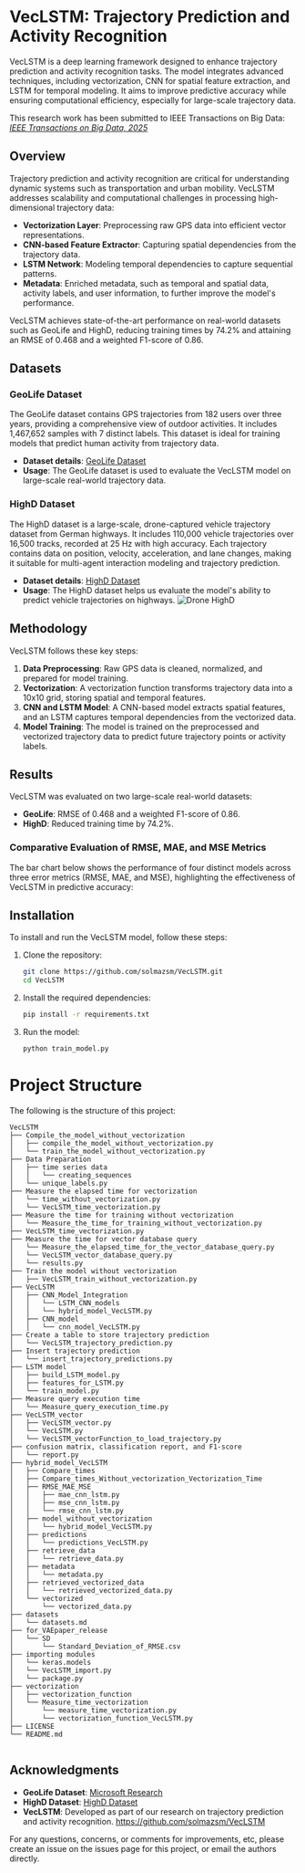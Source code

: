 # VecLSTM: Trajectory Prediction and Activity Recognition

VecLSTM is a deep learning framework designed to enhance trajectory prediction and activity recognition tasks. The model integrates advanced techniques, including vectorization, CNN for spatial feature extraction, and LSTM for temporal modeling. It aims to improve predictive accuracy while ensuring computational efficiency, especially for large-scale trajectory data.

This research work has been submitted to IEEE Transactions on Big Data: <a href="https://www.computer.org/digital-library/journals/bd/cfp-ieee-transactions-on-big-data" target="_blank"><em>IEEE Transactions on Big Data, 2025</em></a>

## Overview

Trajectory prediction and activity recognition are critical for understanding dynamic systems such as transportation and urban mobility. VecLSTM addresses scalability and computational challenges in processing high-dimensional trajectory data:

- **Vectorization Layer**: Preprocessing raw GPS data into efficient vector representations.
- **CNN-based Feature Extractor**: Capturing spatial dependencies from the trajectory data.
- **LSTM Network**: Modeling temporal dependencies to capture sequential patterns.
- **Metadata**: Enriched metadata, such as temporal and spatial data, activity labels, and user information, to further improve the model's performance.

VecLSTM achieves state-of-the-art performance on real-world datasets such as GeoLife and HighD, reducing training times by 74.2% and attaining an RMSE of 0.468 and a weighted F1-score of 0.86.

## Datasets

### GeoLife Dataset
The GeoLife dataset contains GPS trajectories from 182 users over three years, providing a comprehensive view of outdoor activities. It includes 1,467,652 samples with 7 distinct labels. This dataset is ideal for training models that predict human activity from trajectory data.

- **Dataset details**: [GeoLife Dataset](https://www.microsoft.com/en-us/research/project/geolife/)
- **Usage**: The GeoLife dataset is used to evaluate the VecLSTM model on large-scale real-world trajectory data.

### HighD Dataset
The HighD dataset is a large-scale, drone-captured vehicle trajectory dataset from German highways. It includes 110,000 vehicle trajectories over 16,500 tracks, recorded at 25 Hz with high accuracy. Each trajectory contains data on position, velocity, acceleration, and lane changes, making it suitable for multi-agent interaction modeling and trajectory prediction.

- **Dataset details**: [HighD Dataset](https://www.highd-dataset.com/)
- **Usage**: The HighD dataset helps us evaluate the model's ability to predict vehicle trajectories on highways.
![Drone HighD](https://levelxdata.com/wp-content/uploads/2023/09/droneHighD-450x300.png) 
## Methodology

VecLSTM follows these key steps:

1. **Data Preprocessing**: Raw GPS data is cleaned, normalized, and prepared for model training.
2. **Vectorization**: A vectorization function transforms trajectory data into a 10x10 grid, storing spatial and temporal features.
3. **CNN and LSTM Model**: A CNN-based model extracts spatial features, and an LSTM captures temporal dependencies from the vectorized data.
4. **Model Training**: The model is trained on the preprocessed and vectorized trajectory data to predict future trajectory points or activity labels.

## Results

VecLSTM was evaluated on two large-scale real-world datasets:

- **GeoLife**: RMSE of 0.468 and a weighted F1-score of 0.86.
- **HighD**: Reduced training time by 74.2%.

### Comparative Evaluation of RMSE, MAE, and MSE Metrics

The bar chart below shows the performance of four distinct models across three error metrics (RMSE, MAE, and MSE), highlighting the effectiveness of VecLSTM in predictive accuracy:



## Installation

To install and run the VecLSTM model, follow these steps:

1. Clone the repository:
    ```bash
    git clone https://github.com/solmazsm/VecLSTM.git
    cd VecLSTM
    ```

2. Install the required dependencies:
    ```bash
    pip install -r requirements.txt
    ```

3. Run the model:
    ```bash
    python train_model.py
    ```
# Project Structure

The following is the structure of this project:

```plaintext
VecLSTM
├── Compile_the_model_without_vectorization
│   ├── compile_the_model_without_vectorization.py
│   └── train_the_model_without_vectorization.py
├── Data Preparation
│   ├── time series data
│   │   └── creating_sequences
│   └── unique_labels.py
├── Measure the elapsed time for vectorization
│   └── time_without_vectorization.py
│   └── VecLSTM_time_vectorization.py
├── Measure the time for training without vectorization
│   └── Measure_the_time_for_training_without_vectorization.py
├── VecLSTM_time_vectorization.py
├── Measure the time for vector database query
│   └── Measure_the_elapsed_time_for_the_vector_database_query.py
│   └── VecLSTM_vector_database_query.py
│   └── results.py
├── Train the model without vectorization
│   ├── VecLSTM_train_without_vectorization.py
├── VecLSTM
│   ├── CNN_Model_Integration
│   │   └── LSTM_CNN_models
│   │   └── hybrid_model_VecLSTM.py
│   ├── CNN_model
│   │   └── cnn_model_VecLSTM.py
├── Create a table to store trajectory prediction
│   └── VecLSTM_trajectory_prediction.py
├── Insert trajectory prediction
│   └── insert_trajectory_predictions.py
├── LSTM model
│   ├── build_LSTM_model.py
│   ├── features_for_LSTM.py
│   └── train_model.py
├── Measure query execution time
│   └── Measure_query_execution_time.py
├── VecLSTM_vector
│   ├── VecLSTM_vector.py
│   └── VecLSTM.py
│   └── VecLSTM_vectorFunction_to_load_trajectory.py
├── confusion matrix, classification report, and F1-score
│   └── report.py
├── hybrid_model_VecLSTM
│   ├── Compare_times
│   ├── Compare_times_Without_vectorization_Vectorization_Time
│   ├── RMSE_MAE_MSE
│   │   ├── mae_cnn_lstm.py
│   │   ├── mse_cnn_lstm.py
│   │   └── rmse_cnn_lstm.py
│   ├── model_without_vectorization
│   │   └── hybrid_model_VecLSTM.py
│   ├── predictions
│   │   └── predictions_VecLSTM.py
│   ├── retrieve_data
│   │   └── retrieve_data.py
│   ├── metadata
│   │   └── metadata.py
│   ├── retrieved_vectorized_data
│   │   └── retrieved_vectorized_data.py
│   └── vectorized
│       └── vectorized_data.py
├── datasets
│   └── datasets.md
├── for_VAEpaper_release
│   └── SD
│       └── Standard_Deviation_of_RMSE.csv
├── importing modules
│   └── keras.models
│   └── VecLSTM_import.py
│   └── package.py
├── vectorization
│   ├── vectorization_function
│   └── Measure_time_vectorization
│       └── measure_time_vectorization.py
│       └── vectorization_function_VecLSTM.py
├── LICENSE
└── README.md


```


## Acknowledgments

- **GeoLife Dataset**: [Microsoft Research](https://www.microsoft.com/en-us/research/project/geolife/)
- **HighD Dataset**: [HighD Dataset](https://www.highd-dataset.com/)
- **VecLSTM**: Developed as part of our research on trajectory prediction and activity recognition. https://github.com/solmazsm/VecLSTM
  

For any questions, concerns, or comments for improvements, etc, please create an issue on the issues page for this project, or email the authors directly.

